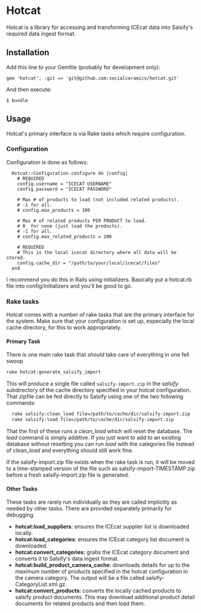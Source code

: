 # Hotcat

Hotcat is a library for accessing and transforming ICEcat data into Salsify's required data ingest format.

## Installation

Add this line to your Gemfile (probably for development only):

    gem 'hotcat', :git => 'git@github.com:socialceramics/hotcat.git'

And then execute:

    $ bundle

## Usage

Hotcat's primary interface is via Rake tasks which require configuration.

### Configuration

Configuration is done as follows:
```
  Hotcat::Configuration.configure do |config|
    # REQUIRED
    config.username = "ICECAT USERNAME"
    config.password = "ICECAT PASSWORD"
    
    # Max # of products to load (not included related products).
    # -1 for all.
    # config.max_products = 100

    # Max # of related products PER PRODUCT to load.
    # 0  for none (just load the products).
    # -1 for all.
    # config.max_related_products = 200

    # REQUIRED
    # This is the local icecat directory where all data will be stored.
    config.cache_dir = "/path/to/your/local/icecat/files"
  end
```
I recommend you do this in Rails using initializers. Basically put a hotcat.rb file into config/initializers and you'll be good to go.

### Rake tasks

Hotcat comes with a number of rake tasks that are the primary interface for the system. Make sure that your configuration is set up, especially the local cache directory, for this to work appropriately.

#### Primary Task

There is one main rake task that _should_ take care of everything in one fell swoop

```bash
rake hotcat:generate_salsify_import
```

This will produce a single file called `salsify-import.zip` in the _salsify_ subdirectory of the cache directory specified in your hotcat configuration. That zipfile can be fed directly to Salsify using one of the two following commands:
```bash
  rake salsify:clean_load file=/path/to/cache/dir/salsify-import.zip
  rake salsify:load file=/path/to/cache/dir/salsify-import.zip
```
That the first of these runs a *clean_load* which will reset the database. The *load* command is simply additive. If you just want to add to an existing database without resetting you can run *load* with the categories file instead of *clean_load* and everything should still work fine.

If the salsify-import.zip file exists when the rake task is run, it will be moved to a time-stamped version of the file such as salsify-import-TIMESTAMP.zip before a fresh salsify-import.zip file is generated.

#### Other Tasks

These tasks are rarely run individually as they are called implicitly as needed by other tasks. There are provided separately primarily for debugging.

* **hotcat:load_suppliers**: ensures the ICEcat supplier list is downloaded locally.
* **hotcat:load_categories**: ensures the ICEcat category list document is downloaded.
* **hotcat:convert_categories**: grabs the ICEcat category document and converts it to Salsify's data ingest format.
* **hotcat:build_product_camera_cache**: downloads details for up to the maximum number of products specified in the hotcat configuration in the camera category. The output will be a file called salsify-CategoryList.xml.gz.
* **hotcat:convert_products**: converts the locally cached products to salsify product documents. This may download additional product detail documents for related products and then load them.